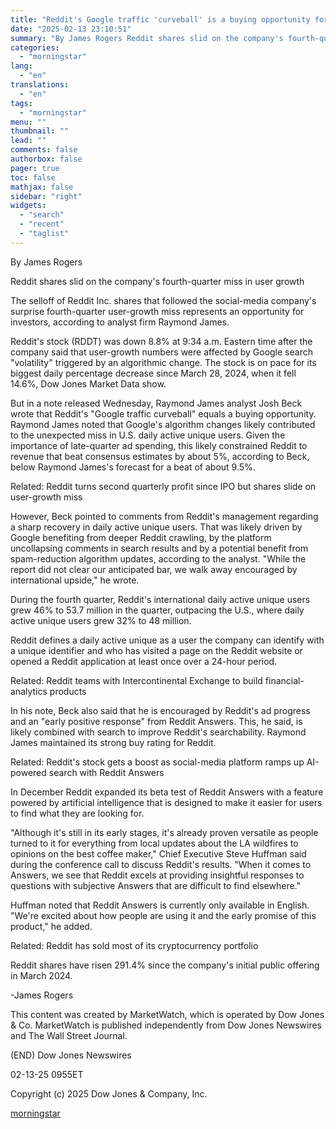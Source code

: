 ```yaml
---
title: "Reddit's Google traffic 'curveball' is a buying opportunity for investors, analyst says"
date: "2025-02-13 23:10:51"
summary: "By James Rogers Reddit shares slid on the company's fourth-quarter miss in user growth The selloff of Reddit Inc. shares that followed the social-media company's surprise fourth-quarter user-growth miss represents an opportunity for investors, according to analyst firm Raymond James. Reddit's stock (RDDT) was down 8.8% at 9:34 a.m. Eastern..."
categories:
  - "morningstar"
lang:
  - "en"
translations:
  - "en"
tags:
  - "morningstar"
menu: ""
thumbnail: ""
lead: ""
comments: false
authorbox: false
pager: true
toc: false
mathjax: false
sidebar: "right"
widgets:
  - "search"
  - "recent"
  - "taglist"
---
```


By James Rogers

Reddit shares slid on the company's fourth-quarter miss in user growth

The selloff of Reddit Inc. shares that followed the social-media company's surprise fourth-quarter user-growth miss represents an opportunity for investors, according to analyst firm Raymond James.

Reddit's stock (RDDT) was down 8.8% at 9:34 a.m. Eastern time after the company said that user-growth numbers were affected by Google search "volatility" triggered by an algorithmic change. The stock is on pace for its biggest daily percentage decrease since March 28, 2024, when it fell 14.6%, Dow Jones Market Data show.

But in a note released Wednesday, Raymond James analyst Josh Beck wrote that Reddit's "Google traffic curveball" equals a buying opportunity. Raymond James noted that Google's algorithm changes likely contributed to the unexpected miss in U.S. daily active unique users. Given the importance of late-quarter ad spending, this likely constrained Reddit to revenue that beat consensus estimates by about 5%, according to Beck, below Raymond James's forecast for a beat of about 9.5%.

Related: Reddit turns second quarterly profit since IPO but shares slide on user-growth miss

However, Beck pointed to comments from Reddit's management regarding a sharp recovery in daily active unique users. That was likely driven by Google benefiting from deeper Reddit crawling, by the platform uncollapsing comments in search results and by a potential benefit from spam-reduction algorithm updates, according to the analyst. "While the report did not clear our anticipated bar, we walk away encouraged by international upside," he wrote.

During the fourth quarter, Reddit's international daily active unique users grew 46% to 53.7 million in the quarter, outpacing the U.S., where daily active unique users grew 32% to 48 million.

Reddit defines a daily active unique as a user the company can identify with a unique identifier and who has visited a page on the Reddit website or opened a Reddit application at least once over a 24-hour period.

Related: Reddit teams with Intercontinental Exchange to build financial-analytics products

In his note, Beck also said that he is encouraged by Reddit's ad progress and an "early positive response" from Reddit Answers. This, he said, is likely combined with search to improve Reddit's searchability. Raymond James maintained its strong buy rating for Reddit.

Related: Reddit's stock gets a boost as social-media platform ramps up AI-powered search with Reddit Answers

In December Reddit expanded its beta test of Reddit Answers with a feature powered by artificial intelligence that is designed to make it easier for users to find what they are looking for.

"Although it's still in its early stages, it's already proven versatile as people turned to it for everything from local updates about the LA wildfires to opinions on the best coffee maker," Chief Executive Steve Huffman said during the conference call to discuss Reddit's results. "When it comes to Answers, we see that Reddit excels at providing insightful responses to questions with subjective Answers that are difficult to find elsewhere."

Huffman noted that Reddit Answers is currently only available in English. "We're excited about how people are using it and the early promise of this product," he added.

Related: Reddit has sold most of its cryptocurrency portfolio

Reddit shares have risen 291.4% since the company's initial public offering in March 2024.

-James Rogers

This content was created by MarketWatch, which is operated by Dow Jones & Co. MarketWatch is published independently from Dow Jones Newswires and The Wall Street Journal.

(END) Dow Jones Newswires

02-13-25 0955ET

Copyright (c) 2025 Dow Jones & Company, Inc.

[morningstar](https://www.morningstar.com/news/marketwatch/20250213240/reddits-google-traffic-curveball-is-a-buying-opportunity-for-investors-analyst-says)
